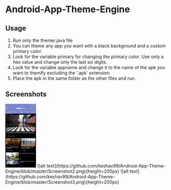 # Android-App-Theme-Engine

## Usage
1. Run only the themer.java file
2. You can theme any app you want with a black background and a custom primary color.
3. Look for the variable primary for changing the primary color. Use only a hex value and change only the last six digits.
4. Look for the variable appname and change it to the name of the apk you want to themify excluding the '.apk' extension. 
5. Place the apk in the same folder as the other files and run.

## Screenshots
<img src="https://github.com/keshav99/Android-App-Theme-Engine/blob/master/Screenshot1.png" height=200px>
![alt text](https://github.com/keshav99/Android-App-Theme-Engine/blob/master/Screenshot2.png){height=200px}
![alt text](https://github.com/keshav99/Android-App-Theme-Engine/blob/master/Screenshot3.png){height=200px}
